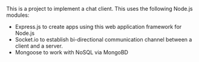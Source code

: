 This is a project to implement a chat client. 
This uses the following Node.js modules:

-	Express.js to create apps using this web application framework for Node.js
-	Socket.io to establish bi-directional communication channel between a client and a server.
-   Mongoose to work with NoSQL via MongoBD